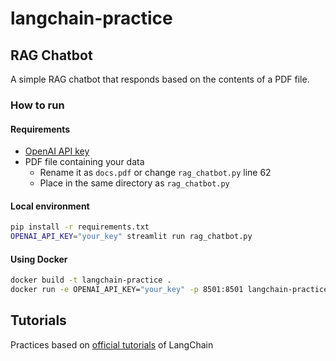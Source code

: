 # langchain-practice
## RAG Chatbot
A simple RAG chatbot that responds based on the contents of a PDF file.

### How to run
#### Requirements
* [OpenAI API key](https://platform.openai.com/api-keys)
* PDF file containing your data
  * Rename it as `docs.pdf` or change `rag_chatbot.py` line 62
  * Place in the same directory as `rag_chatbot.py`

#### Local environment
```bash
pip install -r requirements.txt
OPENAI_API_KEY="your_key" streamlit run rag_chatbot.py
```

#### Using Docker
```bash
docker build -t langchain-practice .
docker run -e OPENAI_API_KEY="your_key" -p 8501:8501 langchain-practice
```

## Tutorials
Practices based on [official tutorials](https://python.langchain.com/v0.2/docs/tutorials/) of LangChain